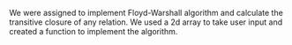 We were assigned to implement Floyd-Warshall algorithm and calculate the transitive closure of any relation. We used a 2d array to take user input and created a function to implement the algorithm.

